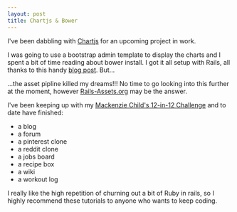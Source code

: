 ```yaml
---
layout: post
title: Chartjs & Bower
---
```


I've been dabbling with [Chartjs](http://www.chartjs.org/) for an upcoming project in work.

I was going to use a bootstrap admin template to display the charts and I spent a bit of time reading about bower install. I got it all setup with Rails, all thanks to this handy [blog post](http://dotwell.io/taking-advantage-of-bower-in-your-rails-4-app/). But...

...the asset pipline killed my dreams!!! No time to go looking into this further at the moment, however [Rails-Assets.org](https://rails-assets.org/) may be the answer.

I've been keeping up with my [Mackenzie Child's 12-in-12 Challenge](https://mackenziechild.me/12-in-12/) and to date have finished:

- a blog
- a forum
- a pinterest clone
- a reddit clone
- a jobs board
- a recipe box
- a wiki
- a workout log

I really like the high repetition of churning out a bit of Ruby in rails, so I highly recommend these tutorials to anyone who wants to keep coding.